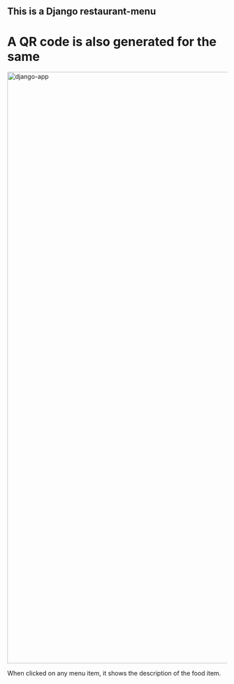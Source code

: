 ## This is a Django restaurant-menu
# A QR code is also generated for the same

<img width="1353" alt="django-app" src="https://github.com/jahnavigogia/Django/assets/137412070/2b13345b-684d-40d0-898f-9fffd4fba38d">

When clicked on any menu item, it shows the description of the food item.
